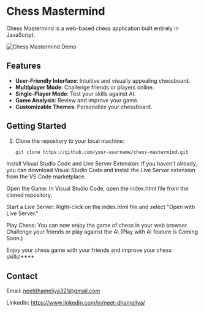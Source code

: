 # Chess Mastermind

Chess Mastermind is a web-based chess application built entirely in JavaScript.

![Chess Mastermind Demo](demo.gif)

## Features

- **User-Friendly Interface**: Intuitive and visually appealing chessboard.
- **Multiplayer Mode**: Challenge friends or players online.
- **Single-Player Mode**: Test your skills against AI.
- **Game Analysis**: Review and improve your game.
- **Customizable Themes**: Personalize your chessboard.

## Getting Started

1. Clone the repository to your local machine:
   ```bash
   git clone https://github.com/your-username/chess-mastermind.git
Install Visual Studio Code and Live Server Extension: If you haven't already, you can download Visual Studio Code and install the Live Server extension from the VS Code marketplace.

Open the Game: In Visual Studio Code, open the index.html file from the cloned repository.

Start a Live Server: Right-click on the index.html file and select "Open with Live Server."

Play Chess: You can now enjoy the game of chess in your web browser. Challenge your friends or play against the AI.(Play with AI feature is Coming Soon.)

Enjoy your chess game with your friends and improve your chess skills!****


## Contact
Email: neetdhameliya321@gmail.com

LinkedIn: https://www.linkedin.com/in/neet-dhameliya/
